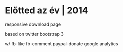 Előtted az év | 2014
====================

responsive download page

based on
  twitter bootstrap 3
  
w/ 
  fb-like 
  fb-comment 
  paypal-donate 
  google analytics
